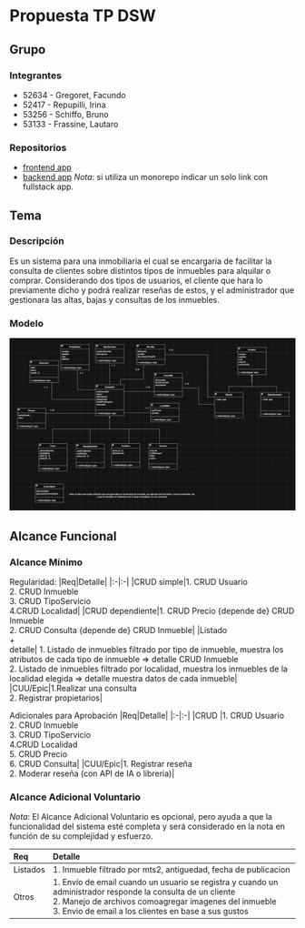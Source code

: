 # Propuesta TP DSW

## Grupo
### Integrantes
* 52634 - Gregoret, Facundo
* 52417 - Repupilli, Irina
* 53256 - Schiffo, Bruno
* 53133 - Frassine, Lautaro

### Repositorios
* [frontend app](http://hyperlinkToGihubOrGitlab)
* [backend app](http://hyperlinkToGihubOrGitlab)
*Nota*: si utiliza un monorepo indicar un solo link con fullstack app.

## Tema
### Descripción
Es un sistema para una inmobiliaria el cual se encargaria de facilitar la consulta de clientes sobre distintos tipos de inmuebles para alquilar o comprar. Considerando dos tipos de usuarios, el cliente que hara lo previamente dicho y podrá realizar reseñas de estos, y el administrador que gestionara las altas, bajas y consultas de los inmuebles.

### Modelo
![Modelo de datos](Inmobiliaria.png)

## Alcance Funcional 

### Alcance Mínimo


Regularidad:
|Req|Detalle|
|:-|:-|
|CRUD simple|1. CRUD Usuario <br>2. CRUD Inmueble<br>3. CRUD TipoServicio<br/> 4.CRUD Localidad|
|CRUD dependiente|1. CRUD Precio {depende de} CRUD Inmueble<br>2. CRUD Consulta {depende de} CRUD Inmueble|
|Listado<br>+<br>detalle| 1. Listado de inmuebles filtrado por tipo de inmueble, muestra los atributos de cada tipo de inmueble => detalle CRUD Inmueble<br> 2. Listado de inmuebles filtrado por localidad, muestra los inmuebles de la localidad elegida => detalle muestra datos de cada inmueble|
|CUU/Epic|1.Realizar una consulta<br>2. Registrar propietarios|


Adicionales para Aprobación
|Req|Detalle|
|:-|:-|
|CRUD |1. CRUD Usuario <br>2. CRUD Inmueble<br>3. CRUD TipoServicio<br/> 4.CRUD Localidad <br/> 5. CRUD Precio <br>6. CRUD Consulta|
|CUU/Epic|1. Registrar reseña<br>2. Moderar reseña (con API de IA o libreria)|


### Alcance Adicional Voluntario

*Nota*: El Alcance Adicional Voluntario es opcional, pero ayuda a que la funcionalidad del sistema esté completa y será considerado en la nota en función de su complejidad y esfuerzo.

|Req|Detalle|
|:-|:-|
|Listados |1. Inmueble filtrado por mts2, antiguedad, fecha de publicacion<br>|
|Otros|1. Envío de email cuando un usuario se registra y cuando un administrador responde la consulta de un cliente<br/>2. Manejo de archivos comoagregar imagenes del inmueble<br/> 3. Envio de email a los clientes en base a sus gustos|

